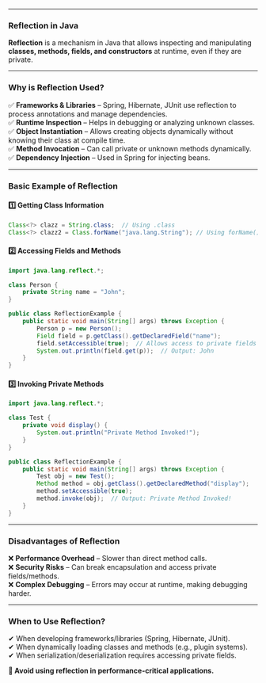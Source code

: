 
---
### **Reflection in Java**

**Reflection** is a mechanism in Java that allows inspecting and manipulating **classes, methods, fields, and constructors** at runtime, even if they are private.

---

### **Why is Reflection Used?**

✅ **Frameworks & Libraries** – Spring, Hibernate, JUnit use reflection to process annotations and manage dependencies.  
✅ **Runtime Inspection** – Helps in debugging or analyzing unknown classes.  
✅ **Object Instantiation** – Allows creating objects dynamically without knowing their class at compile time.  
✅ **Method Invocation** – Can call private or unknown methods dynamically.  
✅ **Dependency Injection** – Used in Spring for injecting beans.

---

### **Basic Example of Reflection**

#### **1️⃣ Getting Class Information**

```java
Class<?> clazz = String.class;  // Using .class
Class<?> clazz2 = Class.forName("java.lang.String"); // Using forName()
```

#### **2️⃣ Accessing Fields and Methods**

```java
import java.lang.reflect.*;

class Person {
    private String name = "John";
}

public class ReflectionExample {
    public static void main(String[] args) throws Exception {
        Person p = new Person();
        Field field = p.getClass().getDeclaredField("name");
        field.setAccessible(true);  // Allows access to private fields
        System.out.println(field.get(p));  // Output: John
    }
}
```

#### **3️⃣ Invoking Private Methods**

```java
import java.lang.reflect.*;

class Test {
    private void display() {
        System.out.println("Private Method Invoked!");
    }
}

public class ReflectionExample {
    public static void main(String[] args) throws Exception {
        Test obj = new Test();
        Method method = obj.getClass().getDeclaredMethod("display");
        method.setAccessible(true);
        method.invoke(obj);  // Output: Private Method Invoked!
    }
}
```

---

### **Disadvantages of Reflection**

❌ **Performance Overhead** – Slower than direct method calls.  
❌ **Security Risks** – Can break encapsulation and access private fields/methods.  
❌ **Complex Debugging** – Errors may occur at runtime, making debugging harder.

---

### **When to Use Reflection?**

✔ When developing frameworks/libraries (Spring, Hibernate, JUnit).  
✔ When dynamically loading classes and methods (e.g., plugin systems).  
✔ When serialization/deserialization requires accessing private fields.

**🔴 Avoid using reflection in performance-critical applications.**